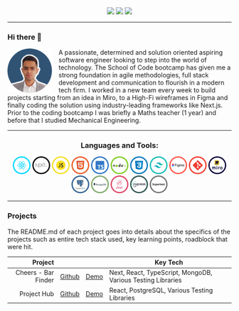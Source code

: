   <div align="center"> 
  <a href="/" target="_blank"><img src="https://img.shields.io/badge/-CV-%23E0004f?style=for-the-badge&logo=&logoColor=white" target="_blank"></a>
  <a href = "mailto: faseeh_455@hotmail.com"><img src="https://img.shields.io/badge/-Email-%23333?style=for-the-badge&logo=gmail&logoColor=white" target="_blank"></a>
  <a href="https://www.linkedin.com/in/faseehahmed/" target="_blank"><img src="https://img.shields.io/badge/-LinkedIn-%230077B5?style=for-the-badge&logo=linkedin&logoColor=white" target="_blank"></a> 
 </div>
<hr>

### Hi there 👋

<img align="left" src="./img/Profile/profileCircle.png" width="100" style='margin-right: 15px'>

<div>
A passionate, determined and solution oriented aspiring software engineer looking to step into the world of technology. The School of Code bootcamp has given me a strong foundation in agile methodologies, full stack development and communication to flourish in a modern tech firm. I worked in a new team every week to build projects starting from an idea in Miro, to a High-Fi wireframes in Figma and finally coding the solution using industry-leading frameworks like Next.js.
Prior to the coding bootcamp I was briefly a Maths teacher (1 year) and before that I studied Mechanical Engineering.
</div>

<hr>


<h3 align="center" style='margin-bottom:15px'>Languages and Tools:</h3>
<div style="display: inline_block" align="center">
  <img src="./img/TechIcons/React.png" width="40">
  <img src="./img/TechIcons/Next.png" width="40">
  <img src="./img/TechIcons/JavaScript.png" width="40">
  <img src="./img/TechIcons/Html.png" width="40">
  <img src="./img/TechIcons/TypeScript.png" width="40">
  <img src="./img/TechIcons/Nodejs.png" width="40">
  <img src="./img/TechIcons/Css.png" width="40">
  <img src="./img/TechIcons/Tailwind.png" width="40">
  <img src="./img/TechIcons/Figma.png" width="40">
  <img src="./img/TechIcons/GitHub.png" width="40">
  <img src="./img/TechIcons/Miro.png" width="40">
  <img src="./img/TechIcons/PostgreSQL.png" width="40">
  <img src="./img/TechIcons/MongoDB.png" width="40">
  <img src="./img/TechIcons/Jest.png" width="40">
  <img src="./img/TechIcons/Cypress.png" width="40">
  <img src="./img/TechIcons/SuperTest.png" width="40">
</div>


<hr>


<h3>Projects</h3>
The README.md of each project goes into details about the specifics of the projects such as entire tech stack used, key learning points, roadblock that were hit. 

<br>

|               Project |                                                            |                                                          | Key Tech                 |
| --------------------: | ---------------------------------------------------------- | -------------------------------------------------------- | -------------------- |
| Cheers - Bar Finder | [Github](https://github.com/SchoolOfCode/bc13_final-project_front-end-beast-code) | [Demo](https://bc13-final-project-front-end-beast-code-beast-code.vercel.app/) | Next, React, TypeScript, MongoDB, Various Testing Libraries     |
|          Project Hub | [Github](https://github.com/faseehahmed1/FrontEnd_Solo_HackStreetBoys)        | [Demo](https://connect-project-hub.netlify.app/)         | React, PostgreSQL, Various Testing Libraries     |



